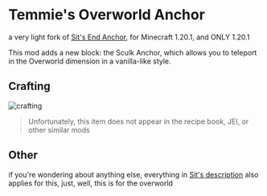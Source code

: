 # Temmie's Overworld Anchor

a very light fork of [Sit's End Anchor](https://github.com/timas130/SitsEndAnchor), for Minecraft 1.20.1, and ONLY 1.20.1

This mod adds a new block: the Sculk Anchor, which allows you to teleport in the Overworld dimension in a vanilla-like style.

## Crafting

![crafting](https://github.com/user-attachments/assets/b9294da1-23b7-4fbf-915c-516d137b1803)

> Unfortunately, this item does not appear in the recipe book, JEI, or other similar mods

## Other

if you're wondering about anything else, everything in [Sit's description](https://github.com/timas130/SitsEndAnchor/blob/e17fa6263b4062f67d7b8ca01355e822ff073bb5/README.md) also applies for this, just, well, this is for the overworld  
